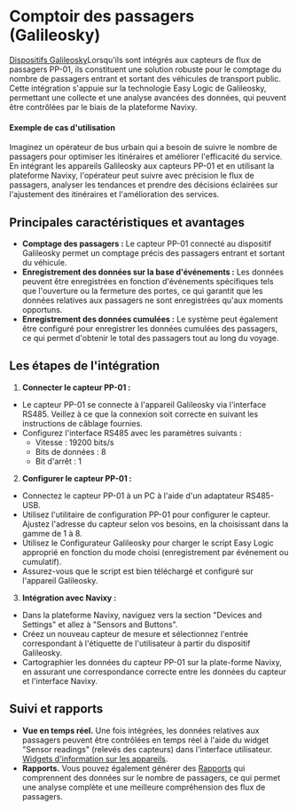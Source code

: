 # Comptoir des passagers (Galileosky)

[Dispositifs Galileosky](https://www.navixy.com/devices/galileosky/)Lorsqu'ils sont intégrés aux capteurs de flux de passagers PP-01, ils constituent une solution robuste pour le comptage du nombre de passagers entrant et sortant des véhicules de transport public. Cette intégration s'appuie sur la technologie Easy Logic de Galileosky, permettant une collecte et une analyse avancées des données, qui peuvent être contrôlées par le biais de la plateforme Navixy.

#### Exemple de cas d'utilisation

Imaginez un opérateur de bus urbain qui a besoin de suivre le nombre de passagers pour optimiser les itinéraires et améliorer l'efficacité du service. En intégrant les appareils Galileosky aux capteurs PP-01 et en utilisant la plateforme Navixy, l'opérateur peut suivre avec précision le flux de passagers, analyser les tendances et prendre des décisions éclairées sur l'ajustement des itinéraires et l'amélioration des services.

## Principales caractéristiques et avantages

- **Comptage des passagers :** Le capteur PP-01 connecté au dispositif Galileosky permet un comptage précis des passagers entrant et sortant du véhicule.
- **Enregistrement des données sur la base d'événements :** Les données peuvent être enregistrées en fonction d'événements spécifiques tels que l'ouverture ou la fermeture des portes, ce qui garantit que les données relatives aux passagers ne sont enregistrées qu'aux moments opportuns.
- **Enregistrement des données cumulées :** Le système peut également être configuré pour enregistrer les données cumulées des passagers, ce qui permet d'obtenir le total des passagers tout au long du voyage.

## Les étapes de l'intégration

1. **Connecter le capteur PP-01 :**
  - Le capteur PP-01 se connecte à l'appareil Galileosky via l'interface RS485. Veillez à ce que la connexion soit correcte en suivant les instructions de câblage fournies.
  - Configurez l'interface RS485 avec les paramètres suivants :
    - Vitesse : 19200 bits/s
    - Bits de données : 8
    - Bit d'arrêt : 1
2. **Configurer le capteur PP-01 :**
  - Connectez le capteur PP-01 à un PC à l'aide d'un adaptateur RS485-USB.
  - Utilisez l'utilitaire de configuration PP-01 pour configurer le capteur. Ajustez l'adresse du capteur selon vos besoins, en la choisissant dans la gamme de 1 à 8.
  - Utilisez le Configurateur Galileosky pour charger le script Easy Logic approprié en fonction du mode choisi (enregistrement par événement ou cumulatif).
  - Assurez-vous que le script est bien téléchargé et configuré sur l'appareil Galileosky.
3. **Intégration avec Navixy :**
  - Dans la plateforme Navixy, naviguez vers la section "Devices and Settings" et allez à "Sensors and Buttons".
  - Créez un nouveau capteur de mesure et sélectionnez l'entrée correspondant à l'étiquette de l'utilisateur à partir du dispositif Galileosky.
  - Cartographier les données du capteur PP-01 sur la plate-forme Navixy, en assurant une correspondance correcte entre les données du capteur et l'interface Navixy.

## Suivi et rapports

- **Vue en temps réel.** Une fois intégrées, les données relatives aux passagers peuvent être contrôlées en temps réel à l'aide du widget "Sensor readings" (relevés des capteurs) dans l'interface utilisateur. [Widgets d'information sur les appareils](/wiki/pages/createpage.action?spaceKey=USERDOCSOLD&title=Device%20information%20widgets).
- **Rapports.** Vous pouvez également générer des [Rapports](../../../../rapports/details-specifiques-du-rapport/rapport-sur-les-capteurs-de-mesure.md) qui comprennent des données sur le nombre de passagers, ce qui permet une analyse complète et une meilleure compréhension des flux de passagers.